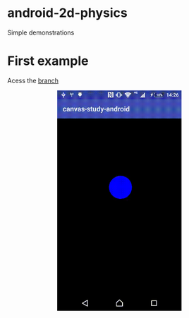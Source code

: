 # android-2d-physics
Simple demonstrations

# First example
Acess the [branch](https://github.com/NetoDevel/android-2d-physics/tree/first_sample)
<p align="center">
  <img src="etc/first_example.gif" height="500" alt="collide" />
</p>
